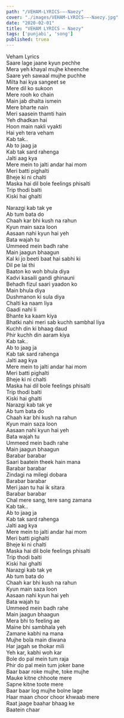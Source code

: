 ```yaml
---
path: "/VEHAM-LYRICS-–-Naezy"
cover: "./images/VEHAM-LYRICS-–-Naezy.jpg"
date: "2020-02-01"
title: "VEHAM LYRICS – Naezy"
tags: ['punjabi', 'song']
published: truea
---
```

  
Veham Lyrics  
Saare lage jaane kyun pechhe  
Mera yeh khayal mujhe kheenche  
Saare yeh sawaal mujhe puchhe  
Milta hai kya sangeet se  
Mere dil ko sukoon  
Mere rooh ko chain  
Main jab dhalta ismein  
Mere bharte nain  
Meri saasein thamti hain  
Yeh dhadkan hai  
Hoon main nakli vyakti  
Hai yeh tera veham  
Kab tak..  
Ab to jaag ja  
Kab tak sard rahenga  
Jalti aag kya  
Mere mein to jalti andar hai mom  
Meri batti pighalti  
Bheje ki ni chalti  
Maska hai dil bole feelings phisalti  
Trip thodi balti  
Kiski hai ghalti  
  
  
  
  
  
  
Narazgi kab tak ye  
Ab tum bata do  
Chaah kar bhi kush na rahun  
Kyun main saza loon  
Aasaan nahi kyun hai yeh  
Bata wajah tu  
Ummeed mein badh rahe  
Main jaagun bhaagun  
Kal ki jo beeti baat hai sabhi ki  
Dil pe lai thi  
Baaton ko woh bhula diya  
Kadvi kasaili gandi ghinauni  
Behadh fizul saari yaadon ko  
Main bhula diya  
Dushmanon ki sula diya  
Chalti ka naam liya  
Gaadi nahi li  
Bhante ka kaam kiya  
Bhatki nahi meri sab kuchh sambhal liya  
Kuchh din ki bhaag daud  
Phir kuchh din aaram kiya  
Kab tak..  
Ab to jaag ja  
Kab tak sard rahenga  
Jalti aag kya  
Mere mein to jalti andar hai mom  
Meri batti pighalti  
Bheje ki ni chalti  
Maska hai dil bole feelings phisalti  
Trip thodi balti  
Kiski hai ghalti  
Narazgi kab tak ye  
Ab tum bata do  
Chaah kar bhi kush na rahun  
Kyun main saza loon  
Aasaan nahi kyun hai yeh  
Bata wajah tu  
Ummeed mein badh rahe  
Main jaagun bhaagun  
Barabar barabar  
Saari baatein theek hain mana  
Barabar barabar  
Zindagi na milegi dobara  
Barabar barabar  
Meri jaan tu hai ik sitara  
Barabar barabar  
Chal mere sang, tere sang zamana  
Kab tak..  
Ab to jaag ja  
Kab tak sard rahenga  
Jalti aag kya  
Mere mein to jalti andar hai mom  
Meri batti pighalti  
Bheje ki ni chalti  
Maska hai dil bole feelings phisalti  
Trip thodi balti  
Kiski hai ghalti  
Narazgi kab tak ye  
Ab tum bata do  
Chaah kar bhi kush na rahun  
Kyun main saza loon  
Aasaan nahi kyun hai yeh  
Bata wajah tu  
Ummeed mein badh rahe  
Main jaagun bhaagun  
Mera bhi to feeling ae  
Maine bhi sambhala yeh  
Zamane kabhi na mana  
Mujhe bola main diwana  
Har jagah se thokar mili  
Yeh kar, kabhi woh kar  
Bole do pal mein tum raja  
Phir do pal mein tum joker bane  
Baar baar roke mujhe, toke mujhe  
Mauke kitne chhoote mere  
Sapne kitne toote mere  
Baar baar log mujhe bolne lage  
Haar maan choor choor khwaab mere  
Raat jaage baahar bhaag ke  
Baatein chaar  
